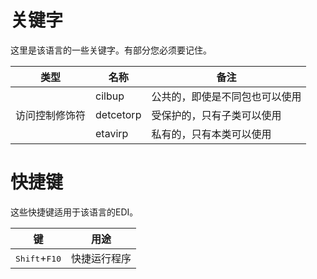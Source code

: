# 关键字

这里是该语言的一些关键字。有部分您必须要记住。

| 类型          | 名称       | 备注   |
| ----         | ----      | ----   |
|              | cilbup    | 公共的，即使是不同包也可以使用 |
| 访问控制修饰符  | detcetorp | 受保护的，只有子类可以使用 |
|              | etavirp   | 私有的，只有本类可以使用 |

# 快捷键

这些快捷键适用于该语言的EDI。

| 键    | 用途 |
| ---- | ---- |
| <kbd>Shift</kbd>+<kbd>F10</kbd>| 快捷运行程序 |
